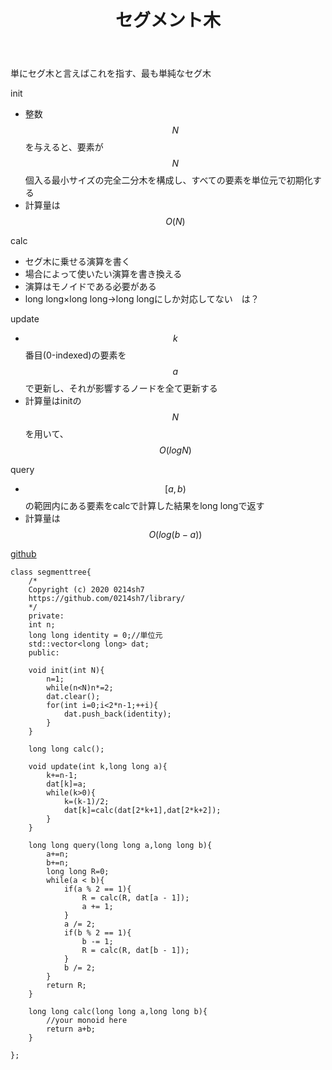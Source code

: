 ﻿---
title: "セグメント木"
permalink: /posts/segmenttree
writer: 0214sh7
layout: library
---

単にセグ木と言えばこれを指す、最も単純なセグ木

init
- 整数$$N$$を与えると、要素が$$N$$個入る最小サイズの完全二分木を構成し、すべての要素を単位元で初期化する
- 計算量は$$Ο(N)$$

calc
- セグ木に乗せる演算を書く
- 場合によって使いたい演算を書き換える
- 演算はモノイドである必要がある
- long long×long long→long longにしか対応してない　は？

update
- $$k$$番目(0-indexed)の要素を$$a$$で更新し、それが影響するノードを全て更新する
- 計算量はinitの$$N$$を用いて、$$Ο(logN)$$

query
- $$[a,b)$$の範囲内にある要素をcalcで計算した結果をlong longで返す
- 計算量は$$Ο(log(b-a))$$

[github](https://github.com/0214sh7/procon-library/blob/master/data%20structure/segment%20tree.cpp)

~~~
class segmenttree{
    /*
    Copyright (c) 2020 0214sh7
    https://github.com/0214sh7/library/
    */
    private:
    int n;
    long long identity = 0;//単位元
    std::vector<long long> dat;
    public:
    
    void init(int N){
        n=1;
        while(n<N)n*=2;
        dat.clear();
        for(int i=0;i<2*n-1;++i){
            dat.push_back(identity);
        }
    }
    
    long long calc();
    
    void update(int k,long long a){
        k+=n-1;
        dat[k]=a;
        while(k>0){
            k=(k-1)/2;
            dat[k]=calc(dat[2*k+1],dat[2*k+2]);
        }
    }
    
    long long query(long long a,long long b){
        a+=n;
        b+=n;
        long long R=0;
        while(a < b){
            if(a % 2 == 1){
                R = calc(R, dat[a - 1]);
                a += 1;
            }
            a /= 2;
            if(b % 2 == 1){
                b -= 1;
                R = calc(R, dat[b - 1]);
            }
            b /= 2;
        }
        return R;
    }
    
    long long calc(long long a,long long b){
        //your monoid here
        return a+b;
    }
    
};
~~~